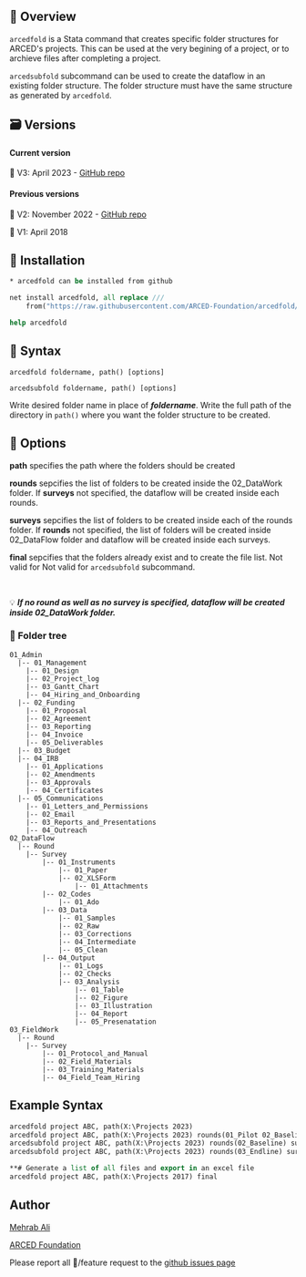 ## :nazar_amulet: Overview

``arcedfold`` is a Stata command that creates specific folder structures for ARCED's projects. This can be used at the very begining of a project, or to archieve files after completing a project.

``arcedsubfold`` subcommand can be used to create the dataflow in an existing folder structure. The folder structure must have the same structure as generated by ``arcedfold``.


## :card_file_box: Versions
#### Current version
:memo: V3: April 2023 - [GitHub repo](https://github.com/ARCED-Foundation/arcedfold/tree/V3)

#### Previous versions
:memo: V2: November 2022 - [GitHub repo](https://github.com/ARCED-Foundation/arcedfold/tree/V2)

:memo: V1: April 2018


## :wrench: Installation
```stata
* arcedfold can be installed from github

net install arcedfold, all replace ///
	from("https://raw.githubusercontent.com/ARCED-Foundation/arcedfold/V3")

help arcedfold
```

## :toolbox: Syntax
``arcedfold foldername, path() [options]``

``arcedsubfold foldername, path() [options]``

Write desired folder name in place of **_foldername_**. Write the full path of the directory in ``path()`` where you want the folder structure to be created.



## :paperclip: Options

<b>path</b> specifies the path where the folders should be created

<b>rounds</b> sepcifies the list of folders to be created inside the 02_DataWork folder. If <b>surveys</b> not specified, the dataflow will be created inside each rounds.

<b>surveys</b> sepcifies the list of folders to be created inside each of the rounds folder. If <b>rounds</b> not specified, the list of folders will be created inside 02_DataFlow folder and dataflow will be created inside each surveys.

<b>final</b> sepcifies that the folders already exist and to create the file list. Not valid for Not valid for ``arcedsubfold`` subcommand.

<br>

:bulb: _**If no round as well as no survey is specified, dataflow will be created inside 02_DataWork folder.**_

### :file_folder: Folder tree
```
01_Admin
  |-- 01_Management
	|-- 01_Design
	|-- 02_Project_log
	|-- 03_Gantt_Chart
	|-- 04_Hiring_and_Onboarding
  |-- 02_Funding
	|-- 01_Proposal
	|-- 02_Agreement
	|-- 03_Reporting
	|-- 04_Invoice
	|-- 05_Deliverables
  |-- 03_Budget
  |-- 04_IRB
	|-- 01_Applications
	|-- 02_Amendments
	|-- 03_Approvals
	|-- 04_Certificates
  |-- 05_Communications
	|-- 01_Letters_and_Permissions
	|-- 02_Email
	|-- 03_Reports_and_Presentations
	|-- 04_Outreach 
02_DataFlow
  |-- Round
	|-- Survey
		|-- 01_Instruments
			|-- 01_Paper
			|-- 02_XLSForm
				|-- 01_Attachments
		|-- 02_Codes
			|-- 01_Ado
		|-- 03_Data
			|-- 01_Samples
			|-- 02_Raw
			|-- 03_Corrections
			|-- 04_Intermediate
			|-- 05_Clean
		|-- 04_Output
			|-- 01_Logs
			|-- 02_Checks
			|-- 03_Analysis
				|-- 01_Table
				|-- 02_Figure
				|-- 03_Illustration
				|-- 04_Report
				|-- 05_Presenatation			
03_FieldWork
  |-- Round
	|-- Survey
		|-- 01_Protocol_and_Manual
		|-- 02_Field_Materials
		|-- 03_Training_Materials
		|-- 04_Field_Team_Hiring
```

## Example Syntax
```stata
arcedfold project ABC, path(X:\Projects 2023)
arcedfold project ABC, path(X:\Projects 2023) rounds(01_Pilot 02_Baseline) surveys(Camp Host)
arcedsubfold project ABC, path(X:\Projects 2023) rounds(02_Baseline) surveys(Schools)
arcedsubfold project ABC, path(X:\Projects 2023) rounds(03_Endline) surveys(Camp Host Schools)

**# Generate a list of all files and export in an excel file
arcedfold project ABC, path(X:\Projects 2017) final
```

## Author
<a href="https://arced.foundation/mehrab-ali" target="_blank">Mehrab Ali</a>

<a href="https://arced.foundation" target="_blank">ARCED Foundation</a>

Please report all :lady_beetle:/feature request to the <a href="https://github.com/ARCED-Foundation/arcedfold/issues" target="_blank"> github issues page</a>


